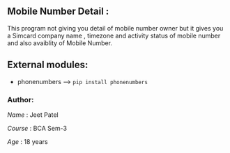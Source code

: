 ## Mobile Number Detail :

This program not giving you detail of mobile number owner but it gives you a Simcard company name , timezone and activity status of mobile number and also avaiblity of Mobile Number.

## External modules:
- phonenumbers --> ```pip install phonenumbers```

### Author:

*Name*  : Jeet Patel

*Course* : BCA Sem-3 

*Age*   : 18 years
